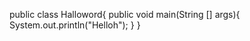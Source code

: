 public class Halloword{
    public void main(String [] args){
        System.out.println("Helloh");
    }
}